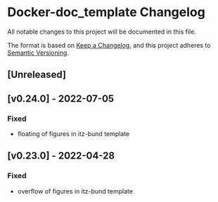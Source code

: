 # Docker-doc_template Changelog
All notable changes to this project will be documented in this file.

The format is based on [Keep a Changelog](https://keepachangelog.com/en/1.0.0/),
and this project adheres to [Semantic Versioning](https://semver.org/spec/v2.0.0.html).

## [Unreleased]

## [v0.24.0] - 2022-07-05

### Fixed
- floating of figures in itz-bund template

## [v0.23.0] - 2022-04-28

### Fixed
- overflow of figures in itz-bund template 
